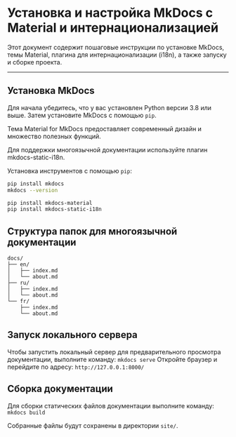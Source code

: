 # Установка и настройка MkDocs с Material и интернационализацией

Этот документ содержит пошаговые инструкции по установке MkDocs, темы Material, плагина для интернационализации (i18n), а также запуску и сборке проекта.

---

## Установка MkDocs

Для начала убедитесь, что у вас установлен Python версии 3.8 или выше. Затем установите MkDocs с помощью `pip`.

Тема Material for MkDocs предоставляет современный дизайн и множество полезных функций.

Для поддержки многоязычной документации используйте плагин mkdocs-static-i18n.

Установка инструментов с помощью `pip`:
```bash
pip install mkdocs
mkdocs --version

pip install mkdocs-material
pip install mkdocs-static-i18n
```

## Структура папок для многоязычной документации 
    docs/
    ├── en/
    │   ├── index.md
    │   └── about.md
    ├── ru/
    │   ├── index.md
    │   └── about.md
    └── fr/
        ├── index.md
        └── about.md

## Запуск локального сервера 
Чтобы запустить локальный сервер для предварительного просмотра документации, выполните команду:
``` mkdocs serve ```
Откройте браузер и перейдите по адресу:  `http://127.0.0.1:8000/`

## Сборка документации
Для сборки статических файлов документации выполните команду: 
``` mkdocs build ```

Собранные файлы будут сохранены в директории `site/`.
     